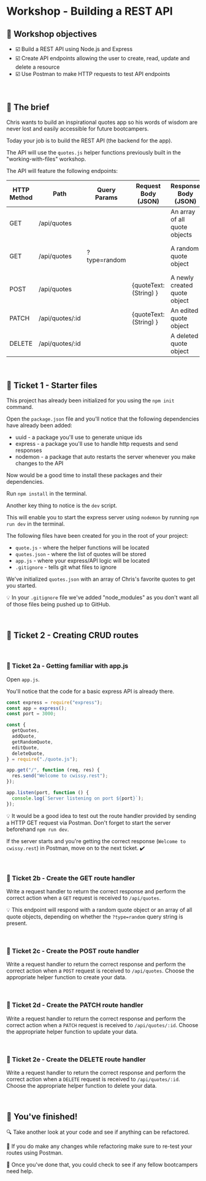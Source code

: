 # Workshop - Building a REST API

## 🎯 Workshop objectives

- ☑️ Build a REST API using Node.js and Express
- ☑️ Create API endpoints allowing the user to create, read, update and delete a resource
- ☑️ Use Postman to make HTTP requests to test API endpoints

<br>

## 💼 The brief

Chris wants to build an inspirational quotes app so his words of wisdom are never lost and easily accessible for future bootcampers.

Today your job is to build the REST API (the backend for the app).

The API will use the `quotes.js` helper functions previously built in the "working-with-files" workshop.

The API will feature the following endpoints:

| HTTP Method | Path            | Query Params | Request Body (JSON)    | Response Body (JSON)          | Status Code | Result                         |
| ----------- | --------------- | ------------ | ---------------------- | ----------------------------- | ----------- | ------------------------------ |
| GET         | /api/quotes     |              |                        | An array of all quote objects | 200         | Gets all quotes                |
| GET         | /api/quotes     | ?type=random |                        | A random quote object         | 200         | Gets a randomly selected quote |
| POST        | /api/quotes     |              | {quoteText: (String) } | A newly created quote object  | 201         | Creates a new quote            |
| PATCH         | /api/quotes/:id |              | {quoteText: (String) } | An edited quote object        | 200         | Updates a quote                |
| DELETE      | /api/quotes/:id |              |                        | A deleted quote object        | 200         | Deletes a quote                |

<br>

## 🎫 Ticket 1 - Starter files

This project has already been initialized for you using the `npm init` command.

Open the `package.json` file and you'll notice that the following dependencies have already been added:

- uuid - a package you'll use to generate unique ids
- express - a package you'll use to handle http requests and send responses
- nodemon - a package that auto restarts the server whenever you make changes to the API

Now would be a good time to install these packages and their dependencies.

Run `npm install` in the terminal.

Another key thing to notice is the `dev` script.

This will enable you to start the express server using `nodemon` by running `npm run dev` in the terminal.

The following files have been created for you in the root of your project:

- `quote.js` - where the helper functions will be located
- `quotes.json` - where the list of quotes will be stored
- `app.js` - where your express/API logic will be located
- `.gitignore` - tells git what files to ignore

We've initialized `quotes.json` with an array of Chris's favorite quotes to get you started.

💡 In your `.gitignore` file we've added "node_modules" as you don't want all of those files being pushed up to GitHub.

<br>

## 🎫 Ticket 2 - Creating CRUD routes

<br>

### 🎫 Ticket 2a - Getting familiar with app.js

Open `app.js`.

You'll notice that the code for a basic express API is already there.

```js
const express = require("express");
const app = express();
const port = 3000;

const {
  getQuotes,
  addQuote,
  getRandomQuote,
  editQuote,
  deleteQuote,
} = require("./quote.js");

app.get("/", function (req, res) {
  res.send("Welcome to cwissy.rest");
});

app.listen(port, function () {
  console.log(`Server listening on port ${port}`);
});
```

💡 It would be a good idea to test out the route handler provided by sending a HTTP GET request via Postman. Don't forget to start the server beforehand `npm run dev`.

If the server starts and you're getting the correct response (`Welcome to cwissy.rest`) in Postman, move on to the next ticket. ✔️

<br>

### 🎫 Ticket 2b - Create the GET route handler

Write a request handler to return the correct response and perform the correct action when a `GET` request is received to `/api/quotes`.

💡 This endpoint will respond with a random quote object or an array of all quote objects, depending on whether the `?type=random` query string is present.

<br>

### 🎫 Ticket 2c - Create the POST route handler

Write a request handler to return the correct response and perform the correct action when a `POST` request is received to `/api/quotes`. Choose the appropriate helper function to create your data.

<br>

### 🎫 Ticket 2d - Create the PATCH route handler

Write a request handler to return the correct response and perform the correct action when a `PATCH` request is received to `/api/quotes/:id`. Choose the appropriate helper function to update your data.

<br>

### 🎫 Ticket 2e - Create the DELETE route handler

Write a request handler to return the correct response and perform the correct action when a `DELETE` request is received to `/api/quotes/:id`. Choose the appropriate helper function to delete your data.

<br>

## 🥇 You've finished!

🔍 Take another look at your code and see if anything can be refactored.

📮 If you do make any changes while refactoring make sure to re-test your routes using Postman.

🚁 Once you've done that, you could check to see if any fellow bootcampers need help.
